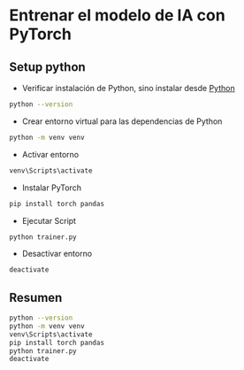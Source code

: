 # Entrenar el modelo de IA con PyTorch
## Setup python
* Verificar instalación de Python, sino instalar desde [Python](https://www.python.org/downloads/)
``` bash
python --version
```
* Crear entorno virtual para las dependencias de Python
```bash
python -m venv venv
```
* Activar entorno
```bash
venv\Scripts\activate
```
* Instalar PyTorch
```bash
pip install torch pandas
```
* Ejecutar Script
```bash
python trainer.py
```
* Desactivar entorno
```bash
deactivate
```

## Resumen
```bash
python --version
python -m venv venv
venv\Scripts\activate
pip install torch pandas
python trainer.py
deactivate
```